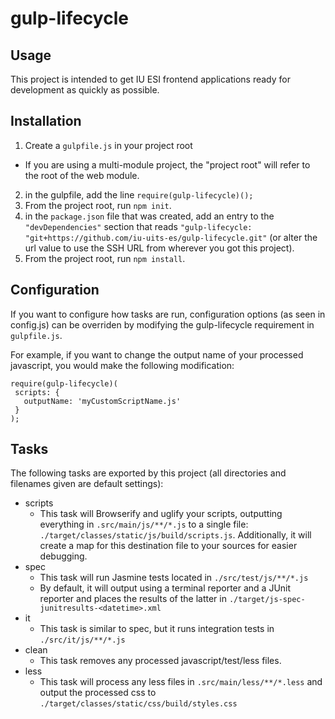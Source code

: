 # gulp-lifecycle

## Usage

 This project is intended to get IU ESI frontend applications ready for development as quickly as possible.

## Installation

1. Create a `gulpfile.js` in your project root
  * If you are using a multi-module project, the "project root" will refer to the root of the web module.
2. in the gulpfile, add the line `require(gulp-lifecycle)();`
3. From the project root, run `npm init`.
4. in the `package.json` file that was created, add an entry to the `"devDependencies"` section that reads `"gulp-lifecycle: "git+https://github.com/iu-uits-es/gulp-lifecycle.git"` (or alter the url value to use the SSH URL from wherever you got this project).
5. From the project root, run `npm install`.

## Configuration

If you want to configure how tasks are run, configuration options (as seen in config.js) can be overriden by modifying the gulp-lifecycle requirement in `gulpfile.js`.

For example, if you want to change the output name of your processed javascript, you would make the following modification:

```
require(gulp-lifecycle)(
 scripts: {
   outputName: 'myCustomScriptName.js'
 }
);
```

## Tasks

The following tasks are exported by this project (all directories and filenames given are default settings):

* scripts
  * This task will Browserify and uglify your scripts, outputting everything in `.src/main/js/**/*.js` to a single file: `./target/classes/static/js/build/scripts.js`. Additionally, it will create a map for this destination file to your sources for easier debugging.
* spec
  * This task will run Jasmine tests located in `./src/test/js/**/*.js`
  * By default, it will output using a terminal reporter and a JUnit reporter and places the results of the latter in `./target/js-spec-junitresults-<datetime>.xml`
* it
  * This task is similar to spec, but it runs integration tests in `./src/it/js/**/*.js`
* clean
  * This task removes any processed javascript/test/less files.
* less
  * This task will process any less files in `.src/main/less/**/*.less` and output the processed css to `./target/classes/static/css/build/styles.css`
